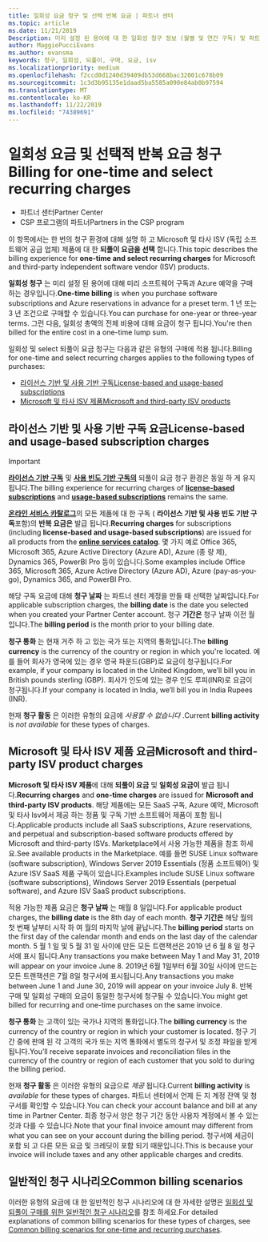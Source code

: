 ```yaml
---
title: 일회성 요금 청구 및 선택 반복 요금 | 파트너 센터
ms.topic: article
ms.date: 11/21/2019
Description: 미리 설정 된 용어에 대 한 일회성 청구 정보 (월별 및 연간 구독) 및 파트너 센터의 선택 되풀이 요금 (해당 Microsoft 및 타사 ISV 제품의 경우)에 대 한 청구
author: MaggiePucciEvans
ms.author: evansma
keywords: 청구, 일회성, 되풀이, 구매, 요금, isv
ms.localizationpriority: medium
ms.openlocfilehash: f2ccd0d1240d39409db53d668bac32001c678b09
ms.sourcegitcommit: 1c3d3b95135e1daad5ba5585a090e84ab0b97594
ms.translationtype: MT
ms.contentlocale: ko-KR
ms.lasthandoff: 11/22/2019
ms.locfileid: "74389691"
---
```

#  <a name="billing-for-one-time-and-select-recurring-charges"></a><span data-ttu-id="9b1bc-104">일회성 요금 및 선택적 반복 요금 청구</span><span class="sxs-lookup"><span data-stu-id="9b1bc-104">Billing for one-time and select recurring charges</span></span>

- <span data-ttu-id="9b1bc-105">파트너 센터</span><span class="sxs-lookup"><span data-stu-id="9b1bc-105">Partner Center</span></span>
- <span data-ttu-id="9b1bc-106">CSP 프로그램의 파트너</span><span class="sxs-lookup"><span data-stu-id="9b1bc-106">Partners in the CSP program</span></span>

<span data-ttu-id="9b1bc-107">이 항목에서는 한 번의 청구 환경에 대해 설명 하 고 Microsoft 및 타사 ISV (독립 소프트웨어 공급 업체) 제품에 대 한 **되풀이 요금을 선택** 합니다.</span><span class="sxs-lookup"><span data-stu-id="9b1bc-107">This topic describes the billing experience for **one-time and select recurring charges** for Microsoft and third-party independent software vendor (ISV) products.</span></span> 

<span data-ttu-id="9b1bc-108">**일회성 청구** 는 미리 설정 된 용어에 대해 미리 소프트웨어 구독과 Azure 예약을 구매 하는 경우입니다.</span><span class="sxs-lookup"><span data-stu-id="9b1bc-108">**One-time billing** is when you purchase software subscriptions and Azure reservations in advance for a preset term.</span></span> <span data-ttu-id="9b1bc-109">1 년 또는 3 년 조건으로 구매할 수 있습니다.</span><span class="sxs-lookup"><span data-stu-id="9b1bc-109">You can purchase for one-year or three-year terms.</span></span> <span data-ttu-id="9b1bc-110">그런 다음, 일회성 총액의 전체 비용에 대해 요금이 청구 됩니다.</span><span class="sxs-lookup"><span data-stu-id="9b1bc-110">You're then billed for the entire cost in a one-time lump sum.</span></span>

<span data-ttu-id="9b1bc-111">일회성 및 select 되풀이 요금 청구는 다음과 같은 유형의 구매에 적용 됩니다.</span><span class="sxs-lookup"><span data-stu-id="9b1bc-111">Billing for one-time and select recurring charges applies to the following types of purchases:</span></span>

- [<span data-ttu-id="9b1bc-112">라이선스 기반 및 사용 기반 구독</span><span class="sxs-lookup"><span data-stu-id="9b1bc-112">License-based and usage-based subscriptions</span></span>](#license-based-and-usage-based-subscription-charges)
- [<span data-ttu-id="9b1bc-113">Microsoft 및 타사 ISV 제품</span><span class="sxs-lookup"><span data-stu-id="9b1bc-113">Microsoft and third-party ISV products</span></span>](#microsoft-and-third-party-isv-product-charges)

## <a name="license-based-and-usage-based-subscription-charges"></a><span data-ttu-id="9b1bc-114">라이선스 기반 및 사용 기반 구독 요금</span><span class="sxs-lookup"><span data-stu-id="9b1bc-114">License-based and usage-based subscription charges</span></span>

> [!IMPORTANT]
> <span data-ttu-id="9b1bc-115">[**라이선스 기반 구독**](license-based-billing.md) 및 [**사용 빈도 기반 구독의**](usage-based-billing.md) 되풀이 요금 청구 환경은 동일 하 게 유지 됩니다.</span><span class="sxs-lookup"><span data-stu-id="9b1bc-115">The billing experience for recurring charges of [**license-based subscriptions**](license-based-billing.md) and [**usage-based subscriptions**](usage-based-billing.md) remains the same.</span></span>

<span data-ttu-id="9b1bc-116">[**온라인 서비스 카탈로그**](https://partner.microsoft.com/commerce/preferredoffers/list)의 모든 제품에 대 한 구독 ( **라이선스 기반 및 사용 빈도 기반 구독**포함)의 **반복 요금은** 발급 됩니다.</span><span class="sxs-lookup"><span data-stu-id="9b1bc-116">**Recurring charges** for subscriptions (including **license-based and usage-based subscriptions**) are issued for all products from the [**online services catalog**](https://partner.microsoft.com/commerce/preferredoffers/list).</span></span> <span data-ttu-id="9b1bc-117">몇 가지 예로 Office 365, Microsoft 365, Azure Active Directory (Azure AD), Azure (종 량 제), Dynamics 365, PowerBI Pro 등이 있습니다.</span><span class="sxs-lookup"><span data-stu-id="9b1bc-117">Some examples include Office 365, Microsoft 365, Azure Active Directory (Azure AD), Azure (pay-as-you-go), Dynamics 365, and PowerBI Pro.</span></span>

<span data-ttu-id="9b1bc-118">해당 구독 요금에 대해 **청구 날짜** 는 파트너 센터 계정을 만들 때 선택한 날짜입니다.</span><span class="sxs-lookup"><span data-stu-id="9b1bc-118">For applicable subscription charges, the **billing date** is the date you selected when you created your Partner Center account.</span></span> <span data-ttu-id="9b1bc-119">청구 **기간은** 청구 날짜 이전 월입니다.</span><span class="sxs-lookup"><span data-stu-id="9b1bc-119">The **billing period** is the month prior to your billing date.</span></span>

<span data-ttu-id="9b1bc-120">**청구 통화** 는 현재 거주 하 고 있는 국가 또는 지역의 통화입니다.</span><span class="sxs-lookup"><span data-stu-id="9b1bc-120">The **billing currency** is the currency of the country or region in which you're located.</span></span> <span data-ttu-id="9b1bc-121">예를 들어 회사가 영국에 있는 경우 영국 파운드(GBP)로 요금이 청구됩니다.</span><span class="sxs-lookup"><span data-stu-id="9b1bc-121">For example, if your company is located in the United Kingdom, we’ll bill you in British pounds sterling (GBP).</span></span> <span data-ttu-id="9b1bc-122">회사가 인도에 있는 경우 인도 루피(INR)로 요금이 청구됩니다.</span><span class="sxs-lookup"><span data-stu-id="9b1bc-122">If your company is located in India, we’ll bill you in India Rupees (INR).</span></span>

<span data-ttu-id="9b1bc-123">현재 **청구 활동** 은 이러한 유형의 요금에 *사용할 수 없습니다* .</span><span class="sxs-lookup"><span data-stu-id="9b1bc-123">Current **billing activity** is *not available* for these types of charges.</span></span>

## <a name="microsoft-and-third-party-isv-product-charges"></a><span data-ttu-id="9b1bc-124">Microsoft 및 타사 ISV 제품 요금</span><span class="sxs-lookup"><span data-stu-id="9b1bc-124">Microsoft and third-party ISV product charges</span></span>

<span data-ttu-id="9b1bc-125">**Microsoft 및 타사 ISV 제품**에 대해 **되풀이 요금** 및 **일회성 요금이** 발급 됩니다.</span><span class="sxs-lookup"><span data-stu-id="9b1bc-125">**Recurring charges** and **one-time charges** are issued for **Microsoft and third-party ISV products**.</span></span> <span data-ttu-id="9b1bc-126">해당 제품에는 모든 SaaS 구독, Azure 예약, Microsoft 및 타사 Isv에서 제공 하는 정품 및 구독 기반 소프트웨어 제품이 포함 됩니다.</span><span class="sxs-lookup"><span data-stu-id="9b1bc-126">Applicable products include all SaaS subscriptions, Azure reservations, and perpetual and subscription-based software products offered by Microsoft and third-party ISVs.</span></span> <span data-ttu-id="9b1bc-127">Marketplace에서 사용 가능한 제품을 참조 하세요.</span><span class="sxs-lookup"><span data-stu-id="9b1bc-127">See available products in the Marketplace.</span></span> <span data-ttu-id="9b1bc-128">예를 들면 SUSE Linux software (software subscription), Windows Server 2019 Essentials (정품 소프트웨어) 및 Azure ISV SaaS 제품 구독이 있습니다.</span><span class="sxs-lookup"><span data-stu-id="9b1bc-128">Examples include SUSE Linux software (software subscriptions), Windows Server 2019 Essentials (perpetual software), and Azure ISV SaaS product subscriptions.</span></span>

<span data-ttu-id="9b1bc-129">적용 가능한 제품 요금은 **청구 날짜** 는 매월 8 일입니다.</span><span class="sxs-lookup"><span data-stu-id="9b1bc-129">For applicable product charges, the **billing date** is the 8th day of each month.</span></span> <span data-ttu-id="9b1bc-130">**청구 기간은** 해당 월의 첫 번째 날부터 시작 하 여 월의 마지막 날에 끝납니다.</span><span class="sxs-lookup"><span data-stu-id="9b1bc-130">The **billing period** starts on the first day of the calendar month and ends on the last day of the calendar month.</span></span> <span data-ttu-id="9b1bc-131">5 월 1 일 및 5 월 31 일 사이에 만든 모든 트랜잭션은 2019 년 6 월 8 일 청구서에 표시 됩니다.</span><span class="sxs-lookup"><span data-stu-id="9b1bc-131">Any transactions you make between May 1 and May 31, 2019 will appear on your invoice June 8.</span></span> <span data-ttu-id="9b1bc-132">2019년 6월 1일부터 6월 30일 사이에 만드는 모든 트랜잭션은 7월 8일 청구서에 표시됩니다.</span><span class="sxs-lookup"><span data-stu-id="9b1bc-132">Any transactions you make between June 1 and June 30, 2019 will appear on your invoice July 8.</span></span> <span data-ttu-id="9b1bc-133">반복 구매 및 일회성 구매의 요금이 동일한 청구서에 청구될 수 있습니다.</span><span class="sxs-lookup"><span data-stu-id="9b1bc-133">You might get billed for recurring and one-time purchases on the same invoice.</span></span>

<span data-ttu-id="9b1bc-134">**청구 통화** 는 고객이 있는 국가나 지역의 통화입니다.</span><span class="sxs-lookup"><span data-stu-id="9b1bc-134">The **billing currency** is the currency of the country or region in which your customer is located.</span></span> <span data-ttu-id="9b1bc-135">청구 기간 중에 판매 된 각 고객의 국가 또는 지역 통화에서 별도의 청구서 및 조정 파일을 받게 됩니다.</span><span class="sxs-lookup"><span data-stu-id="9b1bc-135">You’ll receive separate invoices and reconciliation files in the currency of the country or region of each customer that you sold to during the billing period.</span></span>

<span data-ttu-id="9b1bc-136">현재 **청구 활동** 은 이러한 유형의 요금으로 *제공* 됩니다.</span><span class="sxs-lookup"><span data-stu-id="9b1bc-136">Current **billing activity** is *available* for these types of charges.</span></span> <span data-ttu-id="9b1bc-137">파트너 센터에서 언제 든 지 계정 잔액 및 청구서를 확인할 수 있습니다.</span><span class="sxs-lookup"><span data-stu-id="9b1bc-137">You can check your account balance and bill at any time in Partner Center.</span></span> <span data-ttu-id="9b1bc-138">최종 청구서 양은 청구 기간 동안 사용자 계정에서 볼 수 있는 것과 다를 수 있습니다.</span><span class="sxs-lookup"><span data-stu-id="9b1bc-138">Note that your final invoice amount may different from what you can see on your account during the billing period.</span></span> <span data-ttu-id="9b1bc-139">청구서에 세금이 포함 되 고 다른 모든 요금 및 크레딧이 포함 되기 때문입니다.</span><span class="sxs-lookup"><span data-stu-id="9b1bc-139">This is because your invoice will include taxes and any other applicable charges and credits.</span></span>

## <a name="common-billing-scenarios"></a><span data-ttu-id="9b1bc-140">일반적인 청구 시나리오</span><span class="sxs-lookup"><span data-stu-id="9b1bc-140">Common billing scenarios</span></span>

<span data-ttu-id="9b1bc-141">이러한 유형의 요금에 대 한 일반적인 청구 시나리오에 대 한 자세한 설명은 [일회성 및 되풀이 구매를 위한 일반적인 청구 시나리오](common-billing-scenarios-onetime-recurring.md)를 참조 하세요.</span><span class="sxs-lookup"><span data-stu-id="9b1bc-141">For detailed explanations of common billing scenarios for these types of charges, see [Common billing scenarios for one-time and recurring purchases](common-billing-scenarios-onetime-recurring.md).</span></span>
